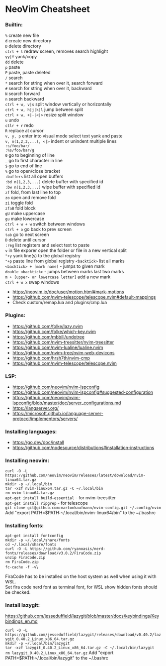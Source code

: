 # NeoVim Cheatsheet

### Builtin:
`%` create new file\
`d` create new directory\
`D` delete directory\
`ctrl + l` redraw screen, removes search highlight\
`yy|Y` yank/copy\
`dd` delete\
`p` paste\
`P` paste, paste deleted \
`/` search\
`*` search for string when over it, search forward\
`#` search for string when over it, backward\
`N` search forward\
`n` search backward\
`ctrl + w, v|s` split window vertically or horizontally\
`ctrl + w, h|j|k|l` jump between split\
`ctrl + w, +|-|<|>` resize split window\
`u` undo\
`ctlr + r` redo\
`R` replace at cursor\
`v, y, p` enter into visual mode select text yank and paste\
`v, n(1,2,3,...), <|>` indent or unindent multiple lines\
`:s/foo/bar/`\
`:%s/foo/bar/g`\
`0` go to beginning of line\
`_` go to first character in line\
`$` go to end of line\
`%` go to open/close bracket\
`:buffers` list all open buffers\
`:bd n(1,2,3,...)` delete buffer with specified id\
`:bw n(1,2,3,...)` wipe buffer with specified id\
`zf` fold, from last line to top\
`zo` open and remove fold\
`zi` toggle fold\
`zfaB` fold block\
`gU` make uppercase\
`gu` make lowercase\
`ctrl + w + w` switch between windows\
`ctrl + o` go back to prev screen\
`tab` go to next screen\
`D` delete until cursor\
`:reg` list registers and select text to paste\
`v` in file exporer open the folder or file in a new vertical split\
`"+y` yank line(s) to the global registry\
`"+p` paste line from global registry
`<backtick>` list all marks\
`<backtick> + [mark name]` - jumps to given mark\
`double <backtick>` - jumps between marks last two marks\
`m + [upper- or lowercase letter]` add a new mark\
`ctrl + w x` swap windows

* https://neovim.io/doc/user/motion.html#mark-motions
* https://github.com/nvim-telescope/telescope.nvim#default-mappings
* Check custom/remap.lua and plugins/cmp.lua

### Plugins:
* https://github.com/folke/lazy.nvim
* https://github.com/folke/which-key.nvim
* https://github.com/mbbill/undotree
* https://github.com/nvim-treesitter/nvim-treesitter
* https://github.com/nvim-lualine/lualine.nvim
* https://github.com/nvim-tree/nvim-web-devicons
* https://github.com/hrsh7th/nvim-cmp
* https://github.com/nvim-telescope/telescope.nvim

### LSP:
* https://github.com/neovim/nvim-lspconfig
* https://github.com/neovim/nvim-lspconfig#suggested-configuration
* https://github.com/neovim/nvim-lspconfig/blob/master/doc/server_configurations.md
* https://langserver.org/
* https://microsoft.github.io/language-server-protocol/implementors/servers/

### Installing languages:
* https://go.dev/doc/install
* https://github.com/nodesource/distributions#installation-instructions

### Installing neovim:
`curl -O -L https://github.com/neovim/neovim/releases/latest/download/nvim-linux64.tar.gz`\
`mkdir -p ~/.local/bin`\
`tar -xzf nvim-linux64.tar.gz -C ~/.local/bin`\
`rm nvim-linux64.tar.gz`\
`apt-get install build-essential` - for nvim-treesitter\
`apt-get install ripgrep` - for telescope\
`git clone git@github.com:martonkaufmann/nvim-config.git ~/.config/nvim`\
Add "export PATH=$PATH:~/.local/bin/nvim-linux64/bin" to the ~/.bashrc

### Installing fonts:
`apt-get install fontconfig`\
`mkdir -p ~/.local/share/fonts`\
`cd ~/.local/share/fonts`\
`curl -O -L https://github.com/ryanoasis/nerd-fonts/releases/download/v3.0.2/FiraCode.zip`\
`unzip FiraCode.zip`\
`rm FiraCode.zip`\
`fc-cache -f -v`\

FiraCode has to be installed on the host system as well when using it with WSL.\
Set fira code nerd font as terminal font, for WSL show hidden fonts should be checked.

### Install lazygit:
https://github.com/jesseduffield/lazygit/blob/master/docs/keybindings/Keybindings_en.md

`curl -O -L https://github.com/jesseduffield/lazygit/releases/download/v0.40.2/lazygit_0.40.2_Linux_x86_64.tar.gz`\
`mkdir -p ~/.local/bin/lazygit`\
`tar -xzf lazygit_0.40.2_Linux_x86_64.tar.gz -C ~/.local/bin/lazygit`\
`rm lazygit_0.40.2_Linux_x86_64.tar.gz`
Add "export PATH=$PATH:~/.local/bin/lazygit" to the ~/.bashrc
